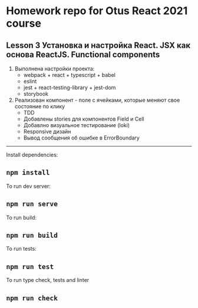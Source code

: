 # Homework repo for Otus React 2021 course
## Lesson 3 Установка и настройка React. JSX как основа ReactJS. Functional components
1. Выполнена настройки проекта:<br>
    - webpack + react + typescript + babel
    - eslint
    - jest + react-testing-library + jest-dom
    - storybook
2. Реализован компонент - поле с ячейками, которые меняют свое состояние по клику
    - TDD
    - Добавлены stories для компонентов Field и Cell
    - Добавлно визуальное тестирование (loki)
    - Responsive дизайн
    - Вывод сообщения об ошибке в ErrorBoundary

---

Install dependencies:
## `npm install`

To run dev server:
## `npm run serve`

To run build:
## `npm run build`

To run tests:
## `npm run test`

To run type check, tests and linter
## `npm run check`
